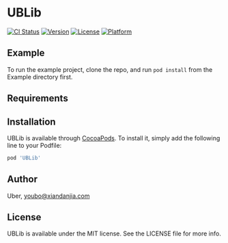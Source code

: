 # UBLib

[![CI Status](https://img.shields.io/travis/Uber/UBLib.svg?style=flat)](https://travis-ci.org/Uber/UBLib)
[![Version](https://img.shields.io/cocoapods/v/UBLib.svg?style=flat)](https://cocoapods.org/pods/UBLib)
[![License](https://img.shields.io/cocoapods/l/UBLib.svg?style=flat)](https://cocoapods.org/pods/UBLib)
[![Platform](https://img.shields.io/cocoapods/p/UBLib.svg?style=flat)](https://cocoapods.org/pods/UBLib)

## Example

To run the example project, clone the repo, and run `pod install` from the Example directory first.

## Requirements

## Installation

UBLib is available through [CocoaPods](https://cocoapods.org). To install
it, simply add the following line to your Podfile:

```ruby
pod 'UBLib'
```

## Author

Uber, youbo@xiandanjia.com

## License

UBLib is available under the MIT license. See the LICENSE file for more info.
